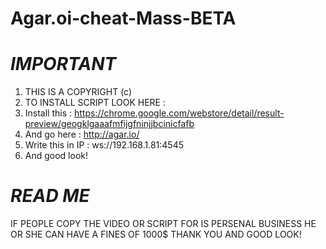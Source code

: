 # Agar.oi-cheat-Mass-BETA
# ***IMPORTANT***
1. THIS IS A COPYRIGHT (c)
2. TO INSTALL SCRIPT LOOK HERE : 
3. Install this : https://chrome.google.com/webstore/detail/result-preview/geogklgaaafmfijgfninjjbcinicfafb
4. And go here : http://agar.io/
5. Write this in IP : ws://192.168.1.81:4545
6. And good look!

# ***READ ME***
IF PEOPLE COPY THE VIDEO OR SCRIPT FOR IS PERSENAL BUSINESS HE OR SHE CAN HAVE A FINES OF 1000$
THANK YOU AND GOOD LOOK!
